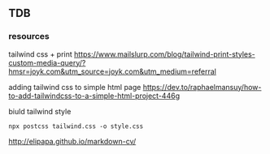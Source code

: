 ## TDB

### resources

tailwind css + print
https://www.mailslurp.com/blog/tailwind-print-styles-custom-media-query/?hmsr=joyk.com&utm_source=joyk.com&utm_medium=referral

adding tailwind css to simple html page
https://dev.to/raphaelmansuy/how-to-add-tailwindcss-to-a-simple-html-project-446g

biuld tailwind style

    npx postcss tailwind.css -o style.css

http://elipapa.github.io/markdown-cv/